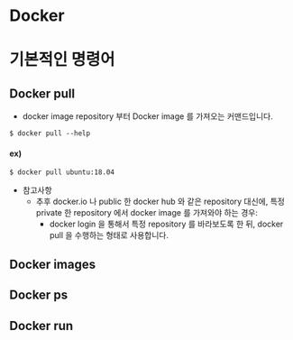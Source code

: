 Docker
=============

# 기본적인 명령어
## Docker pull
* docker image repository 부터 Docker image 를 가져오는 커맨드입니다.
```shell
$ docker pull --help
```
#### ex)
```shell
$ docker pull ubuntu:18.04
```
* 참고사항
  * 추후 docker.io 나 public 한 docker hub 와 같은 repository 대신에, 특정 private 한 repository 에서 docker image 를 가져와야 하는 경우:
     * docker login 을 통해서 특정 repository 를 바라보도록 한 뒤, docker pull 을 수행하는 형태로 사용합니다.
   
## Docker images
## Docker ps
## Docker run
